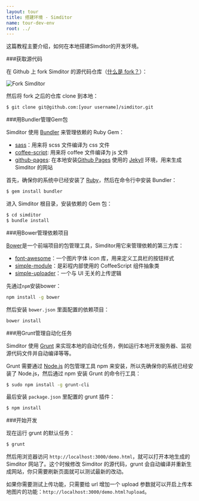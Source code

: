 ```yaml
---
layout: tour
title: 搭建环境 - Simditor
name: tour-dev-env
root: ../
---
```


这篇教程主要介绍，如何在本地搭建Simditor的开发环境。

###获取源代码

在 Github 上 fork Simditor 的源代码仓库（[什么是 fork？](https://help.github.com/articles/fork-a-repo)）：

![Fork Simditor](http://pic.yupoo.com/farthinker_v/DFeVxRCs/custom.jpg)

然后将 fork 之后的仓库 clone 到本地：

```bash
$ git clone git@github.com:[your username]/simditor.git
```


###用Bundler管理Gem包

Simditor 使用 [Bundler](http://bundler.io/) 来管理依赖的 Ruby Gem：

* [sass](https://github.com/nex3/sass)：用来将 scss 文件编译为 css 文件
* [coffee-script](https://github.com/josh/ruby-coffee-script): 用来将 coffee 文件编译为 js 文件
* [github-pages](https://github.com/github/pages-gem): 在本地安装[Github Pages](https://pages.github.com/) 使用的 [Jekyll](http://jekyllrb.com/) 环境，用来生成 Simditor 的网站

首先，确保你的系统中已经安装了 [Ruby](https://www.ruby-lang.org/en/installation/)，然后在命令行中安装 Bundler：

```bash
$ gem install bundler
```

进入 Simditor 根目录，安装依赖的 Gem 包：

```bash
$ cd simditor
$ bundle install
```


###用Bower管理依赖项目

[Bower](http://bower.io/)是一个前端项目的包管理工具，Simditor用它来管理依赖的第三方库：

* [font-awesome](http://fontawesome.io/)：一个图片字体 icon 库，用来定义工具栏的按钮样式
* [simple-module](http://https://github.com/mycolorway/simple-module)：是彩程内部使用的 CoffeeScript 组件抽象类
* [simple-uploader](https://github.com/mycolorway/simple-uploader)：一个与 UI 无关的上传逻辑

先通过`npm`安装bower：

```bash
npm install -g bower
```

然后安装 `bower.json` 里面配置的依赖项目：

```bash
bower install
```


###用Grunt管理自动化任务

Simditor 使用 [Grunt](http://gruntjs.com/) 来实现本地的自动化任务，例如运行本地开发服务器、监视源代码文件并自动编译等等。

Grunt 需要通过 [Node.js](http://nodejs.org/) 的包管理工具 npm 来安装，所以先确保你的系统已经安装了 Node.js，然后通过 npm 安装 Grunt 的命令行工具：

```bash
$ sudo npm install -g grunt-cli
```

最后安装 `package.json` 里配置的 grunt 插件：

```bash
$ npm install
```



###开始开发

现在运行 grunt 的默认任务：

```bash
$ grunt
```

然后用浏览器访问 `http://localhost:3000/demo.html`，就可以打开本地生成的 Simditor 网站了。这个时候修改 Simditor 的源代码，grunt 会自动编译并重新生成网站，你只需要刷新页面就可以测试最新的改动。

如果你需要测试上传功能，只需要给 url 增加一个 upload 参数就可以开启上传本地图片的功能：`http://localhost:3000/demo.html?upload`。
